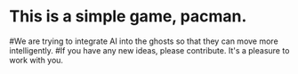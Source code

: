 # This is a simple game, pacman. 
#We are trying to integrate AI into the ghosts so that they can move more intelligently. 
#If you have any new ideas, please contribute. It's a pleasure to work with you.
